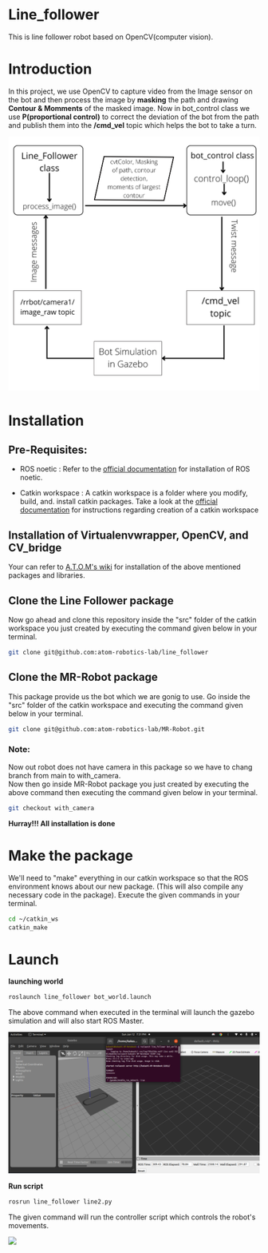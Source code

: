 # Line_follower

This is line follower robot based on OpenCV(computer vision).  
# Introduction
In this project, we use OpenCV to capture video from the Image sensor on the bot and then process the image by __masking__ the path and drawing __Contour & Momments__ of the masked image. Now in bot_control class we use __P(proportional control)__ to correct the deviation of the bot from the path and publish them into the __/cmd_vel__ topic which helps the bot to take a turn.

<img src = "https://github.com/atom-robotics-lab/line_follower/blob/main/Assets/work_flow.png" >

#

# Installation

## Pre-Requisites:
- ROS noetic : Refer to the [official documentation](http://wiki.ros.org/noetic/Installation/Ubuntu) for installation of ROS noetic.
               
- Catkin workspace : A catkin workspace is a folder where you modify, build, and. install catkin packages. Take a look at the [official documentation](http://wiki.ros.org/catkin/Tutorials/create_a_workspace) for instructions regarding creation of a catkin workspace


## Installation of Virtualenvwrapper, OpenCV, and CV_bridge

Your can refer to [A.T.O.M's wiki](https://atom-robotics-lab.github.io/wiki/setup/virtualenv.html) for installation of the above mentioned packages and libraries.


## Clone the Line Follower package
Now go ahead and clone this repository inside the "src" folder of the catkin workspace you just created by executing the command given below in your terminal.
```bash
git clone git@github.com:atom-robotics-lab/line_follower
```


## Clone the MR-Robot package
This package provide us the bot which we are gonig to use.
Go inside the "src" folder of the catkin workspace and executing the command given below in your terminal.
```bash
git clone git@github.com:atom-robotics-lab/MR-Robot.git
```
### Note:

Now out robot does not have camera in this package so we have to chang branch from main to with_camera.   
Now then go inside MR-Robot package you just created by executing the above command then executing the command given below in your terminal.
```bash
git checkout with_camera 
```
__Hurray!!! All installation is done__

# Make the package
We'll need to "make" everything in our catkin workspace so that the ROS environment knows about our new package.  (This will also compile any necessary code in the package). Execute the given commands in your terminal.

```bash
cd ~/catkin_ws
catkin_make
```

# Launch

__launching world__

```bash
roslaunch line_follower bot_world.launch
```
The above command when executed in the terminal will launch the gazebo simulation and will also start ROS Master.

<img src = "https://github.com/atom-robotics-lab/line_follower/blob/main/Assets/launch.png" >


__Run script__

```bash
rosrun line_follower line2.py
```

The given command will run the controller script which controls the robot's movements.

<img src = "https://github.com/atom-robotics-lab/line_follower/blob/main/Assets/line_follower.gif" >





